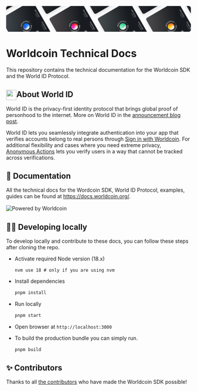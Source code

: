 <img src="/public/images/shared-readme/readme-header.png" alt="" />

# Worldcoin Technical Docs

This repository contains the technical documentation for the Worldcoin SDK and the World ID Protocol.

<!-- WORLD-ID-SHARED-README-TAG:START - Do not remove or modify this section directly -->
<!-- The contents of this file are inserted to all World ID repositories to provide general context on World ID. -->

## <img align="left" width="28" height="28" src="https://raw.githubusercontent.com/worldcoin/world-id-docs/main/public/images/shared-readme/readme-world-id.png" alt="" style="margin-right: 0;" /> About World ID

World ID is the privacy-first identity protocol that brings global proof of personhood to the internet. More on World ID in the [announcement blog post](https://worldcoin.org/blog/announcements/introducing-world-id-and-sdk).

World ID lets you seamlessly integrate authentication into your app that verifies accounts belong to real persons through [Sign in with Worldcoin](https://docs.worldcoin.org/id/sign-in). For additional flexibility and cases where you need extreme privacy, [Anonymous Actions](https://docs.worldcoin.org/id/anonymous-actions) lets you verify users in a way that cannot be tracked across verifications.

## 📄 Documentation

All the technical docs for the Wordcoin SDK, World ID Protocol, examples, guides can be found at https://docs.worldcoin.org/.

<img align="center" src="https://raw.githubusercontent.com/worldcoin/world-id-docs/main/worldcoin-logo.png" alt="Powered by Worldcoin" />

<!-- WORLD-ID-SHARED-README-TAG:END -->

## 🧑‍💻 Developing locally

To develop locally and contribute to these docs, you can follow these steps after cloning the repo.

-   Activate required Node version (18.x)

    ```
    nvm use 18 # only if you are using nvm
    ```

-   Install dependencies
    ```bash
    pnpm install
    ```
-   Run locally
    ```bash
    pnpm start
    ```
-   Open browser at `http://localhost:3000`
-   To build the production bundle you can simply run.
    ```bash
    pnpm build
    ```

## ✨ Contributors

Thanks to all [the contributors](CONTRIBUTING.md) who have made the Worldcoin SDK possible!
